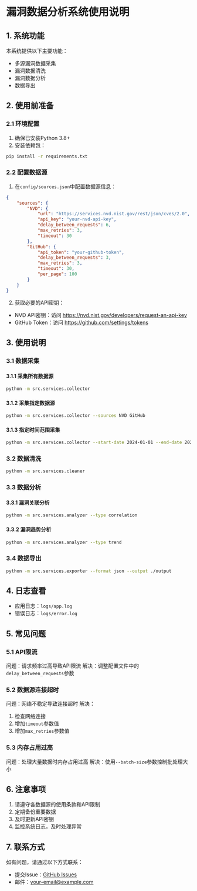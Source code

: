 # 漏洞数据分析系统使用说明

## 1. 系统功能

本系统提供以下主要功能：
- 多源漏洞数据采集
- 漏洞数据清洗
- 漏洞数据分析
- 数据导出

## 2. 使用前准备

### 2.1 环境配置

1. 确保已安装Python 3.8+
2. 安装依赖包：
```bash
pip install -r requirements.txt
```

### 2.2 配置数据源

1. 在`config/sources.json`中配置数据源信息：

```json
{
    "sources": {
        "NVD": {
            "url": "https://services.nvd.nist.gov/rest/json/cves/2.0",
            "api_key": "your-nvd-api-key",
            "delay_between_requests": 6,
            "max_retries": 3,
            "timeout": 30
        },
        "GitHub": {
            "api_token": "your-github-token",
            "delay_between_requests": 3,
            "max_retries": 3,
            "timeout": 30,
            "per_page": 100
        }
    }
}
```

2. 获取必要的API密钥：
- NVD API密钥：访问 https://nvd.nist.gov/developers/request-an-api-key
- GitHub Token：访问 https://github.com/settings/tokens

## 3. 使用说明

### 3.1 数据采集

#### 3.1.1 采集所有数据源
```bash
python -m src.services.collector
```

#### 3.1.2 采集指定数据源
```bash
python -m src.services.collector --sources NVD GitHub
```

#### 3.1.3 指定时间范围采集
```bash
python -m src.services.collector --start-date 2024-01-01 --end-date 2024-03-01
```

### 3.2 数据清洗

```bash
python -m src.services.cleaner
```

### 3.3 数据分析

#### 3.3.1 漏洞关联分析
```bash
python -m src.services.analyzer --type correlation
```

#### 3.3.2 漏洞趋势分析
```bash
python -m src.services.analyzer --type trend
```

### 3.4 数据导出

```bash
python -m src.services.exporter --format json --output ./output
```

## 4. 日志查看

- 应用日志：`logs/app.log`
- 错误日志：`logs/error.log`

## 5. 常见问题

### 5.1 API限流

问题：请求频率过高导致API限流
解决：调整配置文件中的`delay_between_requests`参数

### 5.2 数据源连接超时

问题：网络不稳定导致连接超时
解决：
1. 检查网络连接
2. 增加`timeout`参数值
3. 增加`max_retries`参数值

### 5.3 内存占用过高

问题：处理大量数据时内存占用过高
解决：使用`--batch-size`参数控制批处理大小

## 6. 注意事项

1. 请遵守各数据源的使用条款和API限制
2. 定期备份重要数据
3. 及时更新API密钥
4. 监控系统日志，及时处理异常

## 7. 联系方式

如有问题，请通过以下方式联系：
- 提交Issue：[GitHub Issues](https://github.com/your-repo/issues)
- 邮件：your-email@example.com 